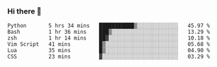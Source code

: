 ### Hi there 👋

<!--
**gustavkrist/gustavkrist** is a ✨ _special_ ✨ repository because its `README.md` (this file) appears on your GitHub profile.

Here are some ideas to get you started:

- 🔭 I’m currently working on ...
- 🌱 I’m currently learning ...
- 👯 I’m looking to collaborate on ...
- 🤔 I’m looking for help with ...
- 💬 Ask me about ...
- 📫 How to reach me: ...
- 😄 Pronouns: ...
- ⚡ Fun fact: ...
-->

<!--START_SECTION:waka-->

```text
Python       5 hrs 34 mins   ███████████▒░░░░░░░░░░░░░   45.97 %
Bash         1 hr 36 mins    ███▒░░░░░░░░░░░░░░░░░░░░░   13.29 %
zsh          1 hr 14 mins    ██▓░░░░░░░░░░░░░░░░░░░░░░   10.18 %
Vim Script   41 mins         █▒░░░░░░░░░░░░░░░░░░░░░░░   05.68 %
Lua          35 mins         █▒░░░░░░░░░░░░░░░░░░░░░░░   04.90 %
CSS          23 mins         ▓░░░░░░░░░░░░░░░░░░░░░░░░   03.29 %
```

<!--END_SECTION:waka-->
